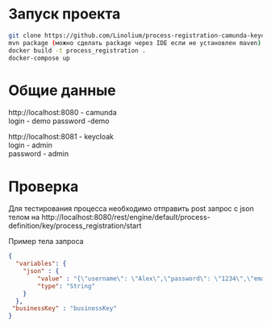 # Запуск проекта
```bash
git clone https://github.com/Linolium/process-registration-camunda-keycloak.git && cd process-registration-camunda-keycloak
mvn package (можно сделать package через IDE если не установлен maven)
docker build -t process_registration .
docker-compose up
```

# Общие данные
http://localhost:8080 - camunda   
login - demo 
password -demo 

http://localhost:8081 - keycloak  
login - admin  
password - admin  

# Проверка
Для тестирования процесса необходимо отправить post запрос с json телом на http://localhost:8080/rest/engine/default/process-definition/key/process_registration/start

Пример тела запроса

```json
{
  "variables": {
    "json" : {
        "value" : "{\"username\": \"Alex\",\"password\": \"1234\",\"email\": \"alex@gmail.com\"}",
        "type": "String"
    }
  },
 "businessKey" : "businessKey"
}
```
